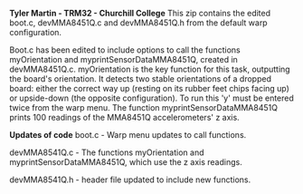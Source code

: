 **Tyler Martin - TRM32 - Churchill College**
This zip contains the edited boot.c, devMMA8451Q.c and devMMA8451Q.h from the default warp configuration. 

Boot.c has been edited to include options to call the functions myOrientation and myprintSensorDataMMA8451Q, created in devMMA8451Q.c. myOrientation is the key function for this task, outputting the board's orientation. It detects two stable orientations of a dropped board: either the correct way up (resting on its rubber feet chips facing up) or upside-down (the opposite configuration). To run this 'y' must be entered twice from the warp menu. The function myprintSensorDataMMA8451Q prints 100 readings of the MMA8451Q accelerometers' z axis. 

**Updates of code**
boot.c - Warp menu updates to call functions.

devMMA8541Q.c - The functions myOrientation and myprintSensorDataMMA8451Q, which use the z axis readings.

devMMA8541Q.h - header file updated to include new functions.
